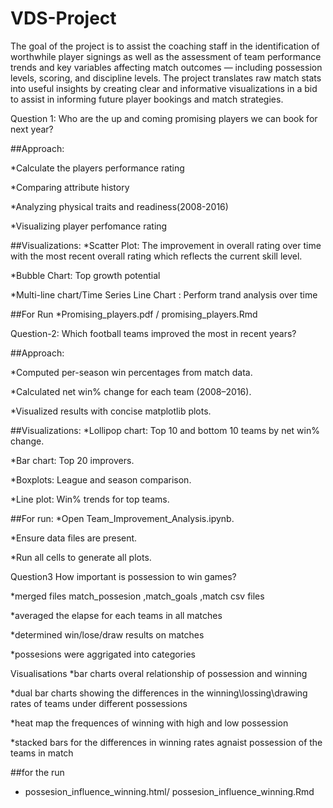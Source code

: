 # VDS-Project
The goal of the project is to assist the coaching staff in the identification of worthwhile player signings as well as the assessment of team performance trends and key variables affecting match outcomes — including possession levels, scoring, and discipline levels. The project translates raw match stats into useful insights by creating clear and informative visualizations in a bid to assist in informing future player bookings and match strategies.

Question 1:
Who are the up and coming promising players we can book for next year?

##Approach:

*Calculate the players performance rating

*Comparing attribute history

*Analyzing physical traits and readiness(2008-2016)

*Visualizing player perfomance rating

##Visualizations:
*Scatter Plot: The improvement in overall rating over time with the most recent overall rating which reflects the current skill level.

*Bubble Chart: Top growth potential

*Multi-line chart/Time Series Line Chart : Perform trand analysis over time

##For Run
*Promising_players.pdf / promising_players.Rmd


Question-2:
Which football teams improved the most in recent years?

##Approach:

*Computed per-season win percentages from match data.

*Calculated net win% change for each team (2008–2016).

*Visualized results with concise matplotlib plots.

##Visualizations:
*Lollipop chart: Top 10 and bottom 10 teams by net win% change.

*Bar chart: Top 20 improvers.

*Boxplots: League and season comparison.

*Line plot: Win% trends for top teams.

##For run:
*Open Team_Improvement_Analysis.ipynb.

*Ensure data files are present.

*Run all cells to generate all plots.

Question3 
 How important is possession to win games?

 *merged files match_possesion ,match_goals ,match csv files 
 
 *averaged the elapse for each teams in all matches
 
 *determined win/lose/draw results on  matches
 
 *possesions were aggrigated into categories
 
 Visualisations
 *bar charts overal relationship of possession and winning
 
 *dual bar charts showing the differences in the winning\lossing\drawing  rates of teams under different possessions
 
 *heat map the frequences of winning with high and low possession
 
 *stacked bars for the differences in winning rates agnaist possession of the teams in match
 
 ##for the run
 * possesion_influence_winning.html/ possesion_influence_winning.Rmd
 
 
